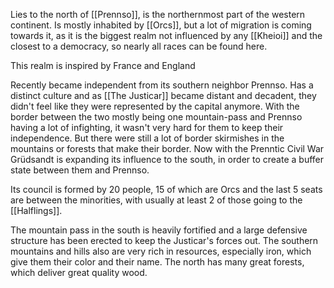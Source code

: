 Lies to the north of [[Prennso]], is the northernmost part of the western continent.
Is mostly inhabited by [[Orcs]], but a lot of migration is coming towards it, as it is the biggest realm not influenced by any [[Kheioi]] and the closest to a democracy, so nearly all races can be found here.

This realm is inspired by France and England

Recently became independent from its southern neighbor Prennso. Has a distinct culture and as [[The Justicar]] became distant and decadent, they didn't feel like they were represented by the capital anymore. With the border between the two mostly being one mountain-pass and Prennso having a lot of infighting, it wasn't very hard for them to keep their independence. But there were still a lot of border skirmishes in the mountains or forests that make their border.
Now with the Prenntic Civil War Grüdsandt is expanding its influence to the south, in order to create a buffer state between them and Prennso.

Its council is formed by 20 people, 15 of which are Orcs and the last 5 seats are between the minorities, with usually at least 2 of those going to the [[Halflings]].

The mountain pass in the south is heavily fortified and a large defensive structure has been erected to keep the Justicar's forces out.
The southern mountains and hills also are very rich in resources, especially iron, which give them their color and their name. The north has many great forests, which deliver great quality wood.